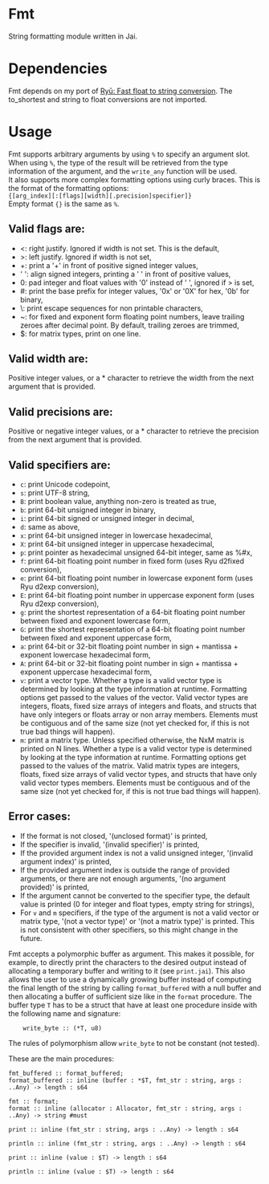 # Fmt

String formatting module written in Jai.

# Dependencies
Fmt depends on my port of [Ryū: Fast float to string conversion](https://github.com/ostef/jai-ryu). The to_shortest and string to float conversions are not imported.

# Usage
Fmt supports arbitrary arguments by using `%` to specify an argument slot.
When using `%`, the type of the result will be retrieved from the type information of the argument, and the `write_any` function will be used.  
It also supports more complex formatting options using curly braces.
This is the format of the formatting options:  
`{[arg_index][:[flags][width][.precision]specifier]}`  
Empty format `{}` is the same as `%`.

## Valid flags are:
* <: right justify. Ignored if width is not set. This is the default,
* \>: left justify. Ignored if width is not set,
* +: print a '+' in front of positive signed integer values,
* ' ': align signed integers, printing a ' ' in front of positive values,
* 0: pad integer and float values with '0' instead of ' ', ignored if > is set,
* #: print the base prefix for integer values, '0x' or '0X' for hex, '0b' for binary,
* \\: print escape sequences for non printable characters,
* ~: for fixed and exponent form floating point numbers, leave trailing zeroes after decimal point. By default, trailing zeroes are trimmed,
* $: for matrix types, print on one line.

## Valid width are:
Positive integer values, or a * character to retrieve the width from the next argument that is provided.

## Valid precisions are:
Positive or negative integer values, or a * character to retrieve the precision from the next argument that is provided.

## Valid specifiers are:
* `c`: print Unicode codepoint,
* `s`: print UTF-8 string,
* `B`: print boolean value, anything non-zero is treated as true,
* `b`: print 64-bit unsigned integer in binary,
* `i`: print 64-bit signed or unsigned integer in decimal,
* `d`: same as above,
* `x`: print 64-bit unsigned integer in lowercase hexadecimal,
* `X`: print 64-bit unsigned integer in uppercase hexadecimal,
* `p`: print pointer as hexadecimal unsigned 64-bit integer, same as %#x,
* `f`: print 64-bit floating point number in fixed form (uses Ryu d2fixed conversion),
* `e`: print 64-bit floating point number in lowercase exponent form (uses Ryu d2exp conversion),
* `E`: print 64-bit floating point number in uppercase exponent form (uses Ryu d2exp conversion),
* `g`: print the shortest representation of a 64-bit floating point number between fixed and exponent lowercase form,
* `G`: print the shortest representation of a 64-bit floating point number between fixed and exponent uppercase form,
* `a`: print 64-bit or 32-bit floating point number in sign + mantissa + exponent lowercase hexadecimal form,
* `A`: print 64-bit or 32-bit floating point number in sign + mantissa + exponent uppercase hexadecimal form,
* `v`: print a vector type. Whether a type is a valid vector type is determined by looking at the type information at runtime.
Formatting options get passed to the values of the vector.
Valid vector types are integers, floats, fixed size arrays of integers and floats, and structs that have only integers or floats array or non array members. Elements must be contiguous and of the same size (not yet checked for, if this is not true bad things will happen).
* `m`: print a matrix type. Unless specified otherwise, the NxM matrix is printed on N lines. Whether a type is a valid vector type is determined by looking at the type information at runtime.
Formatting options get passed to the values of the matrix.
Valid matrix types are integers, floats, fixed size arrays of valid vector types, and structs that have only valid vector types members. Elements must be contiguous and of the same size (not yet checked for, if this is not true bad things will happen).

## Error cases:
* If the format is not closed, '(unclosed format)' is printed,
* If the specifier is invalid, '(invalid specifier)' is printed,
* If the provided argument index is not a valid unsigned integer, '(invalid argument index)' is printed,
* If the provided argument index is outside the range of provided arguments, or there are not enough arguments, '(no argument provided)' is printed,
* If the argument cannot be converted to the specifier type, the default value is printed (0 for integer and float types, empty string for strings),
* For `v` and `m` specifiers, if the type of the argument is not a valid vector or matrix type, '(not a vector type)' or '(not a matrix type)' is printed. This is not consistent with other specifiers, so this might change in the future.

Fmt accepts a polymorphic buffer as argument.
This makes it possible, for example, to directly print the characters to the desired output instead of allocating a temporary buffer and writing to it (see `print.jai`).
This also allows the user to use a dynamically growing buffer instead of computing the final length of the string by calling `format_buffered` with a null buffer and then allocating a buffer of sufficient size like in the `format` procedure.
The buffer type `T` has to be a struct that have at least one procedure inside with the following name and signature:
```jai
	write_byte :: (*T, u8)
```
The rules of polymorphism allow `write_byte` to not be constant (not tested).

These are the main procedures:
```jai
fmt_buffered :: format_buffered;
format_buffered :: inline (buffer : *$T, fmt_str : string, args : ..Any) -> length : s64
```
```jai
fmt :: format;
format :: inline (allocator : Allocator, fmt_str : string, args : ..Any) -> string #must
```
```jai
print :: inline (fmt_str : string, args : ..Any) -> length : s64
```
```jai
println :: inline (fmt_str : string, args : ..Any) -> length : s64
```
```jai
print :: inline (value : $T) -> length : s64
```
```jai
println :: inline (value : $T) -> length : s64
```

